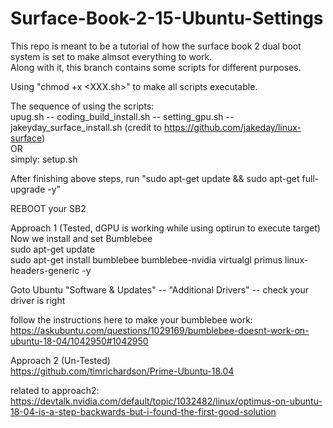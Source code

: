 # Surface-Book-2-15-Ubuntu-Settings
This repo is meant to be a tutorial of how the surface book 2 dual boot system is set to make almsot everything to work.  
Along with it, this branch contains some scripts for different purposes.  

Using "chmod +x <XXX.sh>" to make all scripts executable.  

The sequence of using the scripts:  
upug.sh -- coding_build_install.sh -- setting_gpu.sh -- jakeyday_surface_install.sh (credit to https://github.com/jakeday/linux-surface)  
OR  
simply:
setup.sh  

After finishing above steps, run "sudo apt-get update && sudo apt-get full-upgrade -y"  

REBOOT your SB2  

Approach 1 (Tested, dGPU is working while using optirun to execute target)  
Now we install and set Bumblebee  
sudo apt-get update  
sudo apt-get install bumblebee bumblebee-nvidia virtualgl primus linux-headers-generic -y  

Goto Ubuntu "Software & Updates" -- "Additional Drivers" -- check your driver is right  

follow the instructions here to make your bumblebee work:  
https://askubuntu.com/questions/1029169/bumblebee-doesnt-work-on-ubuntu-18-04/1042950#1042950  

Approach 2 (Un-Tested)  
https://github.com/timrichardson/Prime-Ubuntu-18.04  

related to approach2: https://devtalk.nvidia.com/default/topic/1032482/linux/optimus-on-ubuntu-18-04-is-a-step-backwards-but-i-found-the-first-good-solution  


